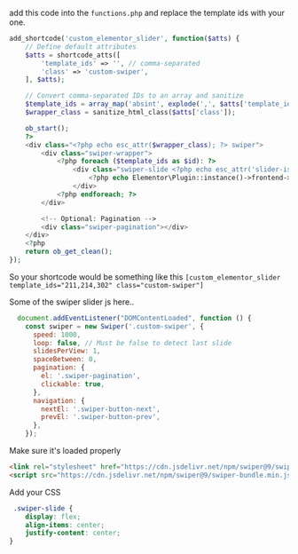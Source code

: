 add this code into the `functions.php` and replace the template ids with your one.
```php
add_shortcode('custom_elementor_slider', function($atts) {
    // Define default attributes
    $atts = shortcode_atts([
        'template_ids' => '', // comma-separated
        'class' => 'custom-swiper',
    ], $atts);

    // Convert comma-separated IDs to an array and sanitize
    $template_ids = array_map('absint', explode(',', $atts['template_ids']));
    $wrapper_class = sanitize_html_class($atts['class']);

    ob_start();
    ?>
    <div class="<?php echo esc_attr($wrapper_class); ?> swiper">
        <div class="swiper-wrapper">
            <?php foreach ($template_ids as $id): ?>
                <div class="swiper-slide <?php echo esc_attr('slider-is-' . $id); ?>">
                    <?php echo Elementor\Plugin::instance()->frontend->get_builder_content($id); ?>
                </div>
            <?php endforeach; ?>
        </div>

        <!-- Optional: Pagination -->
        <div class="swiper-pagination"></div>
    </div>
    <?php
    return ob_get_clean();
});
```
So your shortcode would be something like this `[custom_elementor_slider template_ids="211,214,302" class="custom-swiper"]` 

Some of the swiper slider js here..
```js
  document.addEventListener("DOMContentLoaded", function () {
    const swiper = new Swiper('.custom-swiper', {
      speed: 1000,
      loop: false, // Must be false to detect last slide
      slidesPerView: 1,
      spaceBetween: 0,
      pagination: {
        el: '.swiper-pagination',
        clickable: true,
      },
      navigation: {
        nextEl: '.swiper-button-next',
        prevEl: '.swiper-button-prev',
      },
    });
```

Make sure it's loaded properly
```html
<link rel="stylesheet" href="https://cdn.jsdelivr.net/npm/swiper@9/swiper-bundle.min.css"/>
<script src="https://cdn.jsdelivr.net/npm/swiper@9/swiper-bundle.min.js"></script>
```
Add your CSS
```css
 .swiper-slide {
    display: flex;
    align-items: center;
    justify-content: center;
}   
```